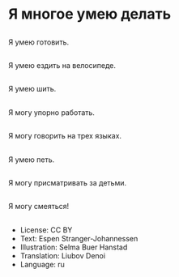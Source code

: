 # Я многое умею делать

##
Я умею готовить.

##
Я умею ездить на велосипеде.

##
Я умею шить.

##
Я могу упорно работать.

##
Я могу говорить на трех языках.

##
Я умею петь.

##
Я могу присматривать за детьми.

##
Я могу смеяться!

##
* License: CC BY
* Text: Espen Stranger-Johannessen
* Illustration: Selma Buer Hanstad
* Translation: Liubov Denoi
* Language: ru
